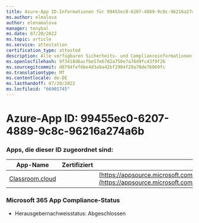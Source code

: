 ```yaml
---
title: Azure-App ID-Informationen für 99455ec0-6207-4889-9c8c-96216a274a6b
ms.author: elmalova
author: elenamalova
manager: tonybal
ms.date: 07/20/2022
ms.topic: article
ms.service: attestation
certification_type: attested
description: Alle verfügbaren Sicherheits- und Complianceinformationen für 99455ec0-6207-4889-9c8c-96216a274a6b.
ms.openlocfilehash: 9f3418d6acfbe57e67d2a750e7a76d9fc43f9f26
ms.sourcegitcommit: d8794fef6be4d3a9a42bf2904f29a70de76069fc
ms.translationtype: MT
ms.contentlocale: de-DE
ms.lasthandoff: 07/20/2022
ms.locfileid: "66901745"
---
```

# <a name="azure-app-id-99455ec0-6207-4889-9c8c-96216a274a6b"></a>Azure-App ID: 99455ec0-6207-4889-9c8c-96216a274a6b


### <a name="apps-associated-with-this-id"></a>Apps, die dieser ID zugeordnet sind:
| **App-Name** | **Zertifiziert** | **Anzeigen in AppSource** |
|--------------|---------------|-----------------------|
| [Classroom.cloud](../forward/netsupportltd1595255396224.classroom_cloud.md) |  | [https://appsource.microsoft.com/product/office/netsupportltd1595255396224.classroom_cloud](https://appsource.microsoft.com/product/office/netsupportltd1595255396224.classroom_cloud) |

### <a name="microsoft-365-app-compliance-status"></a>Microsoft 365 App Compliance-Status
- Herausgebernachweisstatus: Abgeschlossen

